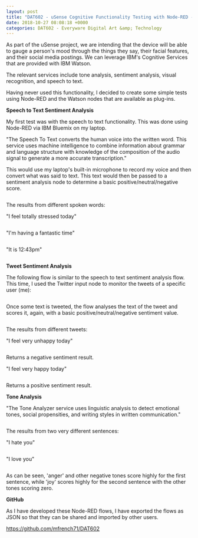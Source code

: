 ```yaml
---
layout: post
title: "DAT602 - uSense Cognitive Functionality Testing with Node-RED - Sentiment and Tone"
date: 2018-10-27 08:08:18 +0000
categories: DAT602 - Everyware Digital Art &amp; Technology
---
```


<!-- wp:paragraph -->
<p>As part of the uSense project, we are intending that the device will be able to gauge a person's mood through the things they say, their facial features, and their social media postings. We can leverage IBM's Cognitive Services that are provided with IBM Watson.</p>
<!-- /wp:paragraph -->

<!-- wp:paragraph -->
<p>The relevant services include tone analysis, sentiment analysis, visual recognition, and speech to text.</p>
<!-- /wp:paragraph -->

<!-- wp:paragraph -->
<p>Having never used this functionality, I decided to create some simple tests using Node-RED and the Watson nodes that are available as plug-ins.</p>
<!-- /wp:paragraph -->

<!-- wp:paragraph -->
<p><strong>Speech to Text Sentiment Analysis</strong></p>
<!-- /wp:paragraph -->

<!-- wp:paragraph -->
<p>My first test was with the speech to text functionality. This was done using Node-RED via IBM Bluemix on my laptop.</p>
<!-- /wp:paragraph -->

<!-- wp:paragraph -->
<p>"The Speech To Text converts the human voice into the written word. This service uses machine intelligence to combine information about grammar and language structure with knowledge of the composition of the audio signal to generate a more accurate transcription."</p>
<!-- /wp:paragraph -->

<!-- wp:paragraph -->
<p>This would use my laptop's built-in microphone to record my voice and then convert what was said to text. This text would then be passed to a sentiment analysis node to determine a basic positive/neutral/negative score.</p>
<!-- /wp:paragraph -->

<!-- wp:image {"id":966,"sizeSlug":"full","linkDestination":"media"} -->
<figure class="wp-block-image size-full"><a href="https://www.circleseven.co.uk/wp-content/uploads/2023/05/speech_to_text_node.png"><img src="https://www.circleseven.co.uk/wp-content/uploads/2023/05/speech_to_text_node.png" alt="" class="wp-image-966"/></a></figure>
<!-- /wp:image -->

<!-- wp:paragraph -->
<p>The results from different spoken words:</p>
<!-- /wp:paragraph -->

<!-- wp:paragraph -->
<p>"I feel totally stressed today"</p>
<!-- /wp:paragraph -->

<!-- wp:image {"id":967,"sizeSlug":"full","linkDestination":"media"} -->
<figure class="wp-block-image size-full"><a href="https://www.circleseven.co.uk/wp-content/uploads/2023/05/Screenshot-2018-10-27-at-12.42.45.png"><img src="https://www.circleseven.co.uk/wp-content/uploads/2023/05/Screenshot-2018-10-27-at-12.42.45.png" alt="" class="wp-image-967"/></a></figure>
<!-- /wp:image -->

<!-- wp:paragraph -->
<p>"I'm having a fantastic time"</p>
<!-- /wp:paragraph -->

<!-- wp:image {"id":968,"sizeSlug":"full","linkDestination":"media"} -->
<figure class="wp-block-image size-full"><a href="https://www.circleseven.co.uk/wp-content/uploads/2023/05/Screenshot-2018-10-27-at-12.43.14.png"><img src="https://www.circleseven.co.uk/wp-content/uploads/2023/05/Screenshot-2018-10-27-at-12.43.14.png" alt="" class="wp-image-968"/></a></figure>
<!-- /wp:image -->

<!-- wp:paragraph -->
<p>"It is 12:43pm"</p>
<!-- /wp:paragraph -->

<!-- wp:image {"id":969,"sizeSlug":"full","linkDestination":"media"} -->
<figure class="wp-block-image size-full"><a href="https://www.circleseven.co.uk/wp-content/uploads/2023/05/Screenshot-2018-10-27-at-12.44.13.png"><img src="https://www.circleseven.co.uk/wp-content/uploads/2023/05/Screenshot-2018-10-27-at-12.44.13.png" alt="" class="wp-image-969"/></a></figure>
<!-- /wp:image -->

<!-- wp:paragraph -->
<p><strong>Tweet Sentiment Analysis</strong></p>
<!-- /wp:paragraph -->

<!-- wp:paragraph -->
<p>The following flow is similar to the speech to text sentiment analysis flow. This time, I used the Twitter input node to monitor the tweets of a specific user (me):</p>
<!-- /wp:paragraph -->

<!-- wp:image {"id":970,"sizeSlug":"full","linkDestination":"media"} -->
<figure class="wp-block-image size-full"><a href="https://www.circleseven.co.uk/wp-content/uploads/2023/05/edit_twitter_input_node.png"><img src="https://www.circleseven.co.uk/wp-content/uploads/2023/05/edit_twitter_input_node.png" alt="" class="wp-image-970"/></a></figure>
<!-- /wp:image -->

<!-- wp:paragraph -->
<p>Once some text is tweeted, the flow analyses the text of the tweet and scores it, again, with a basic positive/neutral/negative sentiment value.</p>
<!-- /wp:paragraph -->

<!-- wp:image {"id":971,"sizeSlug":"full","linkDestination":"custom"} -->
<figure class="wp-block-image size-full"><img src="https://www.circleseven.co.uk/wp-content/uploads/2023/05/Screenshot-2018-10-26-at-13.19.54.png" alt="" class="wp-image-971"/></figure>
<!-- /wp:image -->

<!-- wp:paragraph -->
<p>The results from different tweets:</p>
<!-- /wp:paragraph -->

<!-- wp:paragraph -->
<p>"I feel very unhappy today"</p>
<!-- /wp:paragraph -->

<!-- wp:image {"id":972,"sizeSlug":"full","linkDestination":"media"} -->
<figure class="wp-block-image size-full"><a href="https://www.circleseven.co.uk/wp-content/uploads/2023/05/Screenshot-2018-10-26-at-15.44.41.png"><img src="https://www.circleseven.co.uk/wp-content/uploads/2023/05/Screenshot-2018-10-26-at-15.44.41.png" alt="" class="wp-image-972"/></a></figure>
<!-- /wp:image -->

<!-- wp:paragraph -->
<p>Returns a negative sentiment result.</p>
<!-- /wp:paragraph -->

<!-- wp:paragraph -->
<p>"I feel very happy today"</p>
<!-- /wp:paragraph -->

<!-- wp:image {"id":973,"sizeSlug":"full","linkDestination":"media"} -->
<figure class="wp-block-image size-full"><a href="https://www.circleseven.co.uk/wp-content/uploads/2023/05/Screenshot-2018-10-26-at-15.46.14.png"><img src="https://www.circleseven.co.uk/wp-content/uploads/2023/05/Screenshot-2018-10-26-at-15.46.14.png" alt="" class="wp-image-973"/></a></figure>
<!-- /wp:image -->

<!-- wp:paragraph -->
<p>Returns a positive sentiment result.</p>
<!-- /wp:paragraph -->

<!-- wp:paragraph -->
<p><strong>Tone Analysis</strong></p>
<!-- /wp:paragraph -->

<!-- wp:paragraph -->
<p>"The Tone Analyzer service uses linguistic analysis to detect emotional tones, social propensities, and writing styles in written communication."</p>
<!-- /wp:paragraph -->

<!-- wp:image {"id":974,"sizeSlug":"full","linkDestination":"media"} -->
<figure class="wp-block-image size-full"><a href="https://www.circleseven.co.uk/wp-content/uploads/2023/05/Screenshot-2018-10-26-at-13.20.15.png"><img src="https://www.circleseven.co.uk/wp-content/uploads/2023/05/Screenshot-2018-10-26-at-13.20.15.png" alt="" class="wp-image-974"/></a></figure>
<!-- /wp:image -->

<!-- wp:paragraph -->
<p>The results from two very different sentences:</p>
<!-- /wp:paragraph -->

<!-- wp:paragraph -->
<p>"I hate you"</p>
<!-- /wp:paragraph -->

<!-- wp:image {"id":975,"sizeSlug":"full","linkDestination":"media"} -->
<figure class="wp-block-image size-full"><a href="https://www.circleseven.co.uk/wp-content/uploads/2023/05/Screenshot-2018-10-26-at-15.09.36.png"><img src="https://www.circleseven.co.uk/wp-content/uploads/2023/05/Screenshot-2018-10-26-at-15.09.36.png" alt="" class="wp-image-975"/></a></figure>
<!-- /wp:image -->

<!-- wp:paragraph -->
<p>"I love you"</p>
<!-- /wp:paragraph -->

<!-- wp:image {"id":976,"sizeSlug":"full","linkDestination":"media"} -->
<figure class="wp-block-image size-full"><a href="https://www.circleseven.co.uk/wp-content/uploads/2023/05/Screenshot-2018-10-26-at-15.10.02.png"><img src="https://www.circleseven.co.uk/wp-content/uploads/2023/05/Screenshot-2018-10-26-at-15.10.02.png" alt="" class="wp-image-976"/></a></figure>
<!-- /wp:image -->

<!-- wp:paragraph -->
<p>As can be seen, 'anger' and other negative tones score highly for the first sentence, while 'joy' scores highly for the second sentence with the other tones scoring zero.</p>
<!-- /wp:paragraph -->

<!-- wp:paragraph -->
<p><strong>GitHub</strong></p>
<!-- /wp:paragraph -->

<!-- wp:paragraph -->
<p>As I have developed these Node-RED flows, I have exported the flows as JSON so that they can be shared and imported by other users.</p>
<!-- /wp:paragraph -->

<!-- wp:paragraph -->
<p><a href="https://github.com/mfrench71/DAT602" target="_blank" rel="noreferrer noopener">https://github.com/mfrench71/DAT602</a></p>
<!-- /wp:paragraph -->